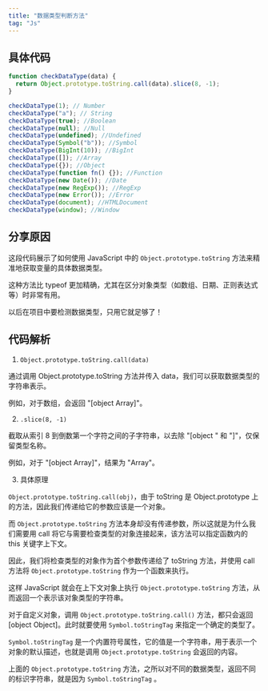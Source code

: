 ```yaml
---
title: "数据类型判断方法"
tag: "Js"
---
```


## 具体代码

```js
function checkDataType(data) {
  return Object.prototype.toString.call(data).slice(8, -1);
}

checkDataType(1); // Number
checkDataType("a"); // String
checkDataType(true); //Boolean
checkDataType(null); //Null
checkDataType(undefined); //Undefined
checkDataType(Symbol("b")); //Symbol
checkDataType(BigInt(10)); //BigInt
checkDataType([]); //Array
checkDataType({}); //Object
checkDataType(function fn() {}); //Function
checkDataType(new Date()); //Date
checkDataType(new RegExp()); //RegExp
checkDataType(new Error()); //Error
checkDataType(document); //HTMLDocument
checkDataType(window); //Window
```

## 分享原因

这段代码展示了如何使用 JavaScript 中的 `Object.prototype.toString` 方法来精准地获取变量的具体数据类型。

这种方法比 typeof 更加精确，尤其在区分对象类型（如数组、日期、正则表达式等）时非常有用。

以后在项目中要检测数据类型，只用它就足够了！

## 代码解析

1. `Object.prototype.toString.call(data)`

通过调用 Object.prototype.toString 方法并传入 data，我们可以获取数据类型的字符串表示。

例如，对于数组，会返回 "\[object Array\]"。

2. `.slice(8, -1)`

截取从索引 8 到倒数第一个字符之间的子字符串，以去除 "\[object " 和 "\]"，仅保留类型名称。

例如，对于 "\[object Array\]"，结果为 "Array"。

3. 具体原理

`Object.prototype.toString.call(obj)`，由于 toString 是 Object.prototype 上的方法，因此我们传递给它的参数应该是一个对象。

而 `Object.prototype.toString` 方法本身却没有传递参数，所以这就是为什么我们需要用 call 将它与需要检查类型的对象连接起来，该方法可以指定函数内的 this 关键字上下文。

因此，我们将检查类型的对象作为首个参数传递给了 toString 方法，并使用 call 方法将 `Object.prototype.toString` 作为一个函数来执行。

这样 JavaScript 就会在上下文对象上执行 `Object.prototype.toString` 方法，从而返回一个表示该对象类型的字符串。

对于自定义对象，调用 `Object.prototype.toString.call()` 方法，都只会返回 \[object Object\]。此时就要使用 `Symbol.toStringTag` 来指定一个确定的类型了。

`Symbol.toStringTag` 是一个内置符号属性，它的值是一个字符串，用于表示一个对象的默认描述，也就是调用 `Object.prototype.toString` 会返回的内容。

上面的 `Object.prototype.toString` 方法，之所以对不同的数据类型，返回不同的标识字符串，就是因为 `Symbol.toStringTag` 。
